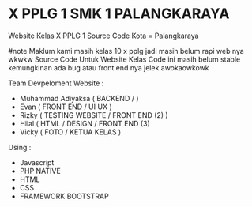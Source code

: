 # X PPLG 1 SMK 1 PALANGKARAYA
Website Kelas X PPLG 1 Source Code 
Kota = Palangkaraya

#note
Maklum kami masih kelas 10 x pplg jadi masih belum rapi web nya wkwkw
Source Code Untuk Website Kelas 
Code ini masih belum stable kemungkinan ada bug atau front end nya jelek awokaowkowk

Team Devpeloment Website : 
- Muhammad Adiyaksa ( BACKEND / )
- Evan ( FRONT END / UI UX )
- Rizky ( TESTING WEBSITE / FRONT END (2) )
- Hilal (  HTML / DESIGN / FRONT END (3)
- Vicky ( FOTO / KETUA KELAS )

Using :
- Javascript
- PHP NATIVE
- HTML 
- CSS
- FRAMEWORK BOOTSTRAP

